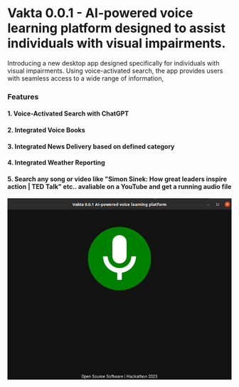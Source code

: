 # Vakta 0.0.1 - AI-powered voice learning platform designed to assist individuals with visual impairments.

Introducing a new desktop app designed specifically for individuals with visual impairments. Using voice-activated search, the app provides users with seamless access to a wide range of information,


### Features


#### 1. Voice-Activated Search with ChatGPT
#### 2. Integrated Voice Books
#### 3. Integrated News Delivery based on defined category 
#### 4. Integrated Weather Reporting
#### 5. Search any song or video like "Simon Sinek: How great leaders inspire action | TED Talk" etc.. avaliable on a YouTube and get a running audio file

![Alt Text](demo/vak.png)
